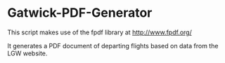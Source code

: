 # Gatwick-PDF-Generator

This script makes use of the fpdf library at http://www.fpdf.org/

It generates a PDF document of departing flights based on data from the LGW website.